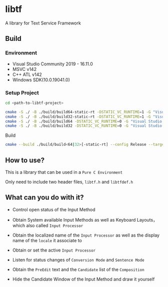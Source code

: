 # libtf

A library for Text Service Framework

## Build

### Environment

- Visual Studio Community 2019 - 16.11.0
- MSVC v142
- C++ ATL v142
- Windows SDK(10.0.19041.0)

### Setup Project

```sh
cd <path-to-libtf-project>
```

```sh
cmake -S ./ -B ./build/build64-static-rt -DSTATIC_VC_RUNTIME=1 -G "Visual Studio 16 2019" -A x64
cmake -S ./ -B ./build/build32-static-rt -DSTATIC_VC_RUNTIME=1 -G "Visual Studio 16 2019" -A Win32
cmake -S ./ -B ./build/build64 -DSTATIC_VC_RUNTIME=0 -G "Visual Studio 16 2019" -A x64
cmake -S ./ -B ./build/build32 -DSTATIC_VC_RUNTIME=0 -G "Visual Studio 16 2019" -A Win32
```

Build

```sh
cmake --build ./build/build<64|32>[-static-rt] --config Release --target ALL_BUILD
```

## How to use?

This is a library that can be used in a `Pure C Environment`

Only need to include two header files, `libtf.h` and `libtfdef.h`

## What can you do with it?

- Control open status of the Input Method

- Obtain System available Input Methods as well as Keyboard Layouts，which also called `Input Processor`

- Obtain the localized name of the `Input Processor` as well as the display name of the `locale` it associate to

- Obtain or set the active `Input Processor`

- Listen for status changes of `Conversion Mode` and `Sentence Mode`

- Obtain the `PreEdit` text and the `Candidate` list of the `Composition`

- Hide the Candidate Window of the Input Method and draw it yourself
